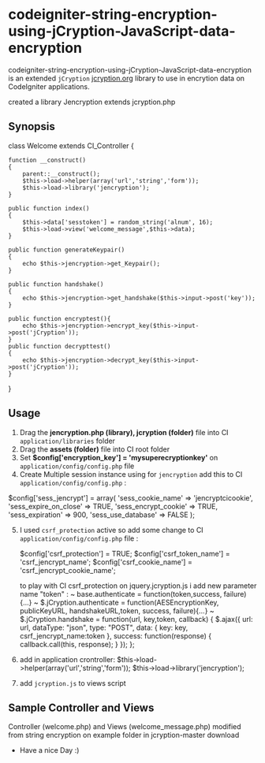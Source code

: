 codeigniter-string-encryption-using-jCryption-JavaScript-data-encryption
========================================================================

codeigniter-string-encryption-using-jCryption-JavaScript-data-encryption is an extended `jCryption` [jcryption.org](http://www.jeasyui.com) library to use in encrytion data on CodeIgniter applications.

created a library Jencryption extends jcryption.php 

## Synopsis

   class Welcome extends CI_Controller {

    function __construct()
    {
        parent::__construct();
        $this->load->helper(array('url','string','form'));
        $this->load->library('jencryption');
    }

    public function index()
    {
        $this->data['sesstoken'] = random_string('alnum', 16);
        $this->load->view('welcome_message',$this->data);
    }

    public function generateKeypair()
    {
        echo $this->jencryption->get_Keypair();
    }

    public function handshake()
    {
        echo $this->jencryption->get_handshake($this->input->post('key'));
    }

    public function encryptest(){
        echo $this->jencryption->encrypt_key($this->input->post('jCryption'));
    }
    public function decrypttest()
    {
        echo $this->jencryption->decrypt_key($this->input->post('jCryption'));
    }
}

## Usage

1. Drag the **jencryption.php (library), jcryption (folder)** file into CI `application/libraries` folder
2. Drag the **assets (folder)** file into CI root folder
3. Set **$config['encryption_key'] = 'mysuperecryptionkey'** on `application/config/config.php` file
4. Create Multiple session instance using for `jencryption` add this to CI `application/config/config.php` :

  $config['sess_jencrypt'] = array(
   'sess_cookie_name'	=> 'jencryptcicookie',
   'sess_expire_on_close'	=> TRUE,
   'sess_encrypt_cookie'	=> TRUE,
   'sess_expiration' => 900,
   'sess_use_database'	=> FALSE
  );

5. I used `csrf_protection` active so add some change to CI `application/config/config.php` file :

      $config['csrf_protection'] = TRUE;
      $config['csrf_token_name'] = 'csrf_jencrypt_name';
      $config['csrf_cookie_name'] = 'csrf_jencrypt_cookie_name';

     to play with CI csrf_protection on jquery.jcryption.js i add new parameter name "token" :
      ~ base.authenticate = function(token,success, failure) {...}
      ~ $.jCryption.authenticate = function(AESEncryptionKey, publicKeyURL, handshakeURL,token, success, failure){...}
      ~ $.jCryption.handshake = function(url, key,token, callback) {
          $.ajax({
              url: url,
              dataType: "json",
              type: "POST",
              data: {
                  key: key, csrf_jencrypt_name:token
              },
              success: function(response) {
                  callback.call(this, response);
              }
          });
      };

6. add in application crontroller:
    $this->load->helper(array('url','string','form'));
    $this->load->library('jencryption');

7. add `jcryption.js` to views script


## Sample Controller and Views

Controller (welcome.php) and Views (welcome_message.php) modified from string encryption on example folder in jcryption-master download


* Have a nice Day :)